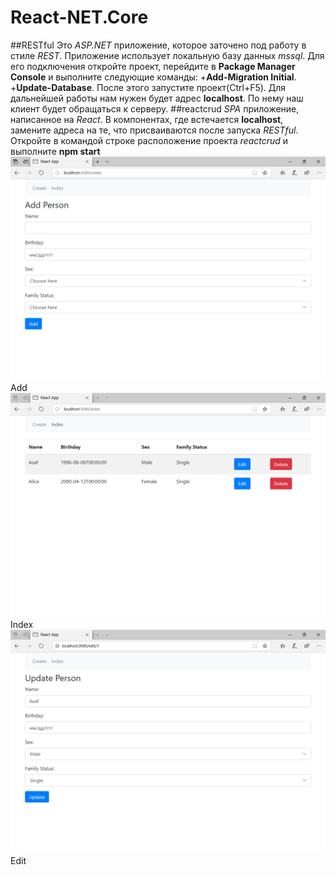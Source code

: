 # React-NET.Core
##RESTful
Это *ASP.NET* приложение, которое заточено под работу в стиле *REST*. 
Приложение использует локальную базу данных *mssql*. Для его подключения откройте проект, перейдите в **Package Manager Console** и выполните следующие команды: +**Add-Migration Initial**.
+**Update-Database**.
После этого запустите проект(Ctrl+F5). Для дальнейшей работы нам нужен будет адрес **localhost**. По нему наш клиент будет обращаться  к серверу.
##reactcrud
*SPA* приложение, написанное на *React*. 
В компонентах, где встечается **localhost**, замените адреса на те, что присваиваются после запуска *RESTful*.
Откройте в командой строке расположение проекта *reactcrud* и выполните **npm start**
![Screenshot](1.png)
Add
![Screenshot](2.png)
Index
![Screenshot](3.png)
Edit

